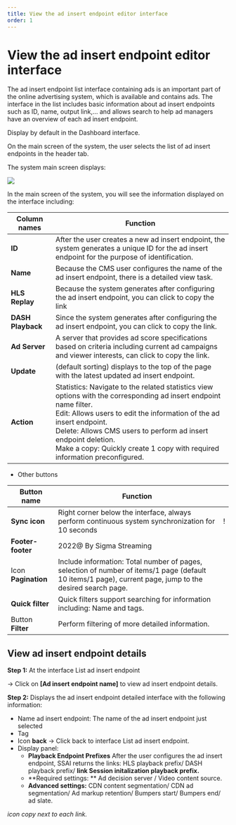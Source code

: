 ```yaml
---
title: View the ad insert endpoint editor interface
order: 1
---
```


# View the ad insert endpoint editor interface

The ad insert endpoint list interface containing ads is an important part of the online advertising system, which is available and contains ads. The interface in the list includes basic information about ad insert endpoints such as ID, name, output link,... and allows search to help ad managers have an overview of each ad insert endpoint.

Display by default in the Dashboard interface.

On the main screen of the system, the user selects the list of ad insert endpoints in the header tab.

The system main screen displays:

![](/images/dai/list-endpoint.png)

In the main screen of the system, you will see the information displayed on the interface including:

| Column names      | Function                                                                                                                                                                                                                                                                                                                                                  |
| ----------------- | --------------------------------------------------------------------------------------------------------------------------------------------------------------------------------------------------------------------------------------------------------------------------------------------------------------------------------------------------------- |
| **ID**            | After the user creates a new ad insert endpoint, the system generates a unique ID for the ad insert endpoint for the purpose of identification.                                                                                                                                                                                                           |
| **Name**          | Because the CMS user configures the name of the ad insert endpoint, there is a detailed view task.                                                                                                                                                                                                                                                        |
| **HLS Replay**    | Because the system generates after configuring the ad insert endpoint, you can click to copy the link                                                                                                                                                                                                                                                     |
| **DASH Playback** | Since the system generates after configuring the ad insert endpoint, you can click to copy the link.                                                                                                                                                                                                                                                      |
| **Ad Server**     | A server that provides ad score specifications based on criteria including current ad campaigns and viewer interests, can click to copy the link.                                                                                                                                                                                                         |
| **Update**        | (default sorting) displays to the top of the page with the latest updated ad insert endpoint.                                                                                                                                                                                                                                          |
| **Action**        | Statistics: Navigate to the related statistics view options with the corresponding ad insert endpoint name filter. <br /> Edit: Allows users to edit the information of the ad insert endpoint. <br />Delete: Allows CMS users to perform ad insert endpoint deletion. <br /> Make a copy: Quickly create 1 copy with required information preconfigured. |

- Other buttons

| Button name         | Function                                                                                                                                                                     |    |
| ------------------- | ---------------------------------------------------------------------------------------------------------------------------------------------------------------------------- | -- |
| **Sync icon**       | Right corner below the interface, always perform continuous system synchronization for 10 seconds                                                                            | !  |
| **Footer- footer**  | 2022@ By Sigma Streaming                                                                                                                                                     |    |
| Icon **Pagination** | Include information: Total number of pages, selection of number of items/1 page (default 10 items/1 page), current page, jump to the desired search page. |    |
| **Quick filter**    | Quick filters support searching for information including: Name and tags.                                                                                                    |    |
| Button **Filter**   | Perform filtering of more detailed information.                                                                                                                              |    |

## View ad insert endpoint details

**Step 1:** At the interface List ad insert endpoint

→ Click on **[Ad insert endpoint name]** to view ad insert endpoint details.

**Step 2:** Displays the ad insert endpoint detailed interface with the following information:

- Name ad insert endpoint: The name of the ad insert endpoint just selected
- Tag
- Icon **back** → Click back to interface List ad insert endpoint.
- Display panel:
  - **Playback Endpoint Prefixes** After the user configures the ad insert endpoint, SSAI returns the links: HLS playback prefix/ DASH playback prefix/ **link Session initalization playback prefix.**
  - \*\*Required settings: \*\* Ad decision server / Video content source.
  - **Advanced settings:** CDN content segmentation/ CDN ad segmentation/ Ad markup retention/ Bumpers start/ Bumpers end/ ad slate.

_icon copy next to each link._
